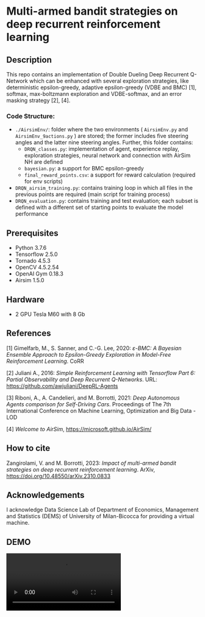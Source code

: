 # Multi-armed bandit strategies on deep recurrent reinforcement learning

## **Description**

This repo contains an implementation of Double Dueling Deep Recurrent Q-Network which can be enhanced with several exploration strategies, like deterministic epsilon-greedy, adaptive epsilon-greedy (VDBE and BMC) [1], softmax, max-boltzmann exploration and VDBE-softmax, and an error masking strategy [2], [4]. 

### **Code Structure:**
* <code>./AirsimEnv/</code>: folder where the two environments ( <code>AirsimEnv.py</code> and <code>AirsimEnv_9actions.py</code> ) are stored; the former includes five steering angles and the latter nine steering angles. Further, this folder contains:
  * <code>DRQN_classes.py</code>: implementation of agent, experience replay, exploration strategies, neural network and connection with AirSim NH are defined
  * <code>bayesian.py</code>: a support for BMC epsilon-greedy
  * <code>final_reward_points.csv</code>: a support for reward calculation (required for env scripts)
* <code>DRQN_airsim_training.py</code>: contains training loop in which all files in the previous points are required (main script for training process)
* <code>DRQN_evaluation.py</code>: contains training and test evaluation; each subset is defined with a different set of starting points to evaluate the model performance

## **Prerequisites**
  * Python 3.7.6 
  * Tensorflow 2.5.0
  * Tornado 4.5.3
  * OpenCV 4.5.2.54
  * OpenAI Gym 0.18.3
  * Airsim 1.5.0
  
## **Hardware**
  * 2 GPU Tesla M60 with 8 Gb
 
## **References**
[1] Gimelfarb, M., S. Sanner, and C.-G. Lee, 2020: *ε-BMC: A Bayesian Ensemble Approach to Epsilon-Greedy Exploration in Model-Free Reinforcement Learning*. CoRR 

[2] Juliani A., 2016: *Simple Reinforcement Learning with Tensorflow Part 6: Partial Observability and Deep Recurrent Q-Networks*. URL: https://github.com/awjuliani/DeepRL-Agents

[3] Riboni, A., A. Candelieri, and M. Borrotti, 2021: *Deep Autonomous Agents comparison for Self-Driving Cars*. Proceedings of The 7th International Conference on Machine Learning, Optimization and Big Data - LOD 
  
[4] *Welcome to AirSim*, https://microsoft.github.io/AirSim/
 
## **How to cite**

Zangirolami, V. and M. Borrotti, 2023: *Impact of multi-armed bandit strategies on deep recurrent reinforcement learning*. ArXiv, 
https://doi.org/10.48550/arXiv.2310.0833

## **Acknowledgements**
I acknowledge Data Science Lab of Department of Economics, Management and Statistics (DEMS) of University of Milan-Bicocca for providing a virtual machine.

## **DEMO**
<video src="https://user-images.githubusercontent.com/78240304/149147549-29936bd7-f629-4b66-a125-ddcd50443bcb.mp4">.


